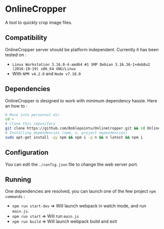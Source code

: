 # OnlineCropper
A tool to quickly crop image files.

## Compatibility

OnlineCropper server should be platform independent. Currently it has been tested on :
-  `Linux Workstation 3.16.0-4-amd64 #1 SMP Debian 3.16.36-1+deb8u2 (2016-10-19) x86_64 GNU/Linux`
  - With `NPM v4.2.0` and `Node v7.10.0`

## Dependencies

OnlineCropper is designed to work with minimum dependency hassle. Here an how to :

```bash
# Move into personnal dir
cd ~
# Clone this repository
git clone https://github.com/Boblepointu/OnlineCropper.git && cd OnlineCropper
# Installing dependencies (npm, n, project dependencies)
sudo apt-get install -qy npm && npm i -g n && n latest && npm i
```

## Configuration

You can edit the `./config.json` file to change the web server port.

## Running

One dependencies are resolved, you can launch one of the few project `npm commands` :
- `npm run start-dev` => Will launch webpack in watch mode, and run `main.js`.
- `npm run start` => Will run `main.js`
- `npm run build` => Will launch webpack build and exit
